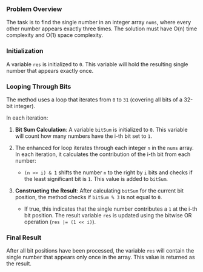 ### Problem Overview
The task is to find the single number in an integer array `nums`, where every other number appears exactly three times. The solution must have O(n) time complexity and O(1) space complexity.

### Initialization
A variable `res` is initialized to `0`. This variable will hold the resulting single number that appears exactly once.

### Looping Through Bits
The method uses a loop that iterates from `0` to `31` (covering all bits of a 32-bit integer). 

In each iteration:
1. **Bit Sum Calculation**: A variable `bitSum` is initialized to `0`. This variable will count how many numbers have the i-th bit set to `1`.
2. The enhanced for loop iterates through each integer `n` in the `nums` array. In each iteration, it calculates the contribution of the i-th bit from each number:
   - `(n >> i) & 1` shifts the number `n` to the right by `i` bits and checks if the least significant bit is `1`. This value is added to `bitSum`.

3. **Constructing the Result**: After calculating `bitSum` for the current bit position, the method checks if `bitSum % 3` is not equal to `0`. 
   - If true, this indicates that the single number contributes a `1` at the i-th bit position. The result variable `res` is updated using the bitwise OR operation (`res |= (1 << i)`).

### Final Result
After all bit positions have been processed, the variable `res` will contain the single number that appears only once in the array. This value is returned as the result.
